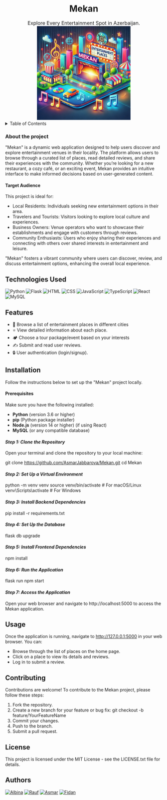 
<div style="text-align: center;">
    <h1>Mekan</h1>
    <p style="font-size: 16px; margin: 0;">Explore Every Entertainment Spot in Azerbaijan.</p>
    <img src="https://github.com/AsmarJabbarova/Mekan/blob/main/Mekan%20logo.webp?raw=true" alt="Mekan Logo" width="300" />
</div>

<details>
<summary>Table of Contents</summary>

- [About the project](#abouttheproject)
- [Technologies Used](#technologiesused)
- [Features](#features)
- [Installation](#installation)
- [Usage](#usage)
- [Contributing](#contributing)
- [License](#license)
- [Authors](#authors)

</details>

### About the project

"Mekan" is a dynamic web application designed to help users discover and explore entertainment venues in their locality. The platform allows users to browse through a curated list of places, read detailed reviews, and share their experiences with the community. Whether you’re looking for a new restaurant, a cozy café, or an exciting event, Mekan provides an intuitive interface to make informed decisions based on user-generated content.


#### Target Audience
This project is ideal for:

- Local Residents: Individuals seeking new entertainment options in their area.
- Travelers and Tourists: Visitors looking to explore local culture and experiences.
- Business Owners: Venue operators who want to showcase their establishments and engage with customers through reviews.
- Community Enthusiasts: Users who enjoy sharing their experiences and connecting with others over shared interests in entertainment and leisure.

"Mekan" fosters a vibrant community where users can discover, review, and discuss entertainment options, enhancing the overall local experience.

## Technologies Used

<img src="https://upload.wikimedia.org/wikipedia/commons/c/c3/Python-logo-notext.svg" alt="Python" width="50" />
<img src="https://flask.palletsprojects.com/en/2.0.x/_static/flask-logo.png" alt="Flask" width="50" />
<img src="https://upload.wikimedia.org/wikipedia/commons/6/61/HTML5_logo_and_wordmark.svg" alt="HTML" width="50" />
<img src="https://upload.wikimedia.org/wikipedia/commons/d/d5/CSS3_logo_and_wordmark.svg" alt="CSS" width="50" />
<img src="https://upload.wikimedia.org/wikipedia/commons/6/6c/JavaScript-logo.png" alt="JavaScript" width="50" />
<img src="https://upload.wikimedia.org/wikipedia/commons/4/4c/TypeScript_logo_2020.svg" alt="TypeScript" width="50" />
<img src="https://upload.wikimedia.org/wikipedia/commons/a/a7/React-icon.svg" alt="React" width="50" />
<img src="https://www.mysql.com/common/logos/logo-mysql-170x115.png" alt="MySQL" width="50" />


## Features

- 🏢 Browse a list of entertainment places in different cities
- ⭐ View detailed information about each place.
- 🏕️ Choose a tour package/event based on your interests
- ✍️ Submit and read user reviews.
- 🔒 User authentication (login/signup).

## Installation

Follow the instructions below to set up the "Mekan" project locally.

#### Prerequisites

Make sure you have the following installed:

- **Python** (version 3.6 or higher)
- **pip** (Python package installer)
- **Node.js** (version 14 or higher) (if using React)
- **MySQL** (or any compatible database)

#### *Step 1: Clone the Repository*

Open your terminal and clone the repository to your local machine:

git clone https://github.com/AsmarJabbarova/Mekan.git
cd Mekan

#### *Step 2: Set Up a Virtual Environment*

python -m venv venv
source venv/bin/activate  # For macOS/Linux
venv\Scripts\activate     # For Windows

#### *Step 3: Install Backend Dependencies*

pip install -r requirements.txt

#### *Step 4: Set Up the Database*

flask db upgrade

#### *Step 5: Install Frontend Dependencies*

npm install

#### *Step 6: Run the Application*

flask run
npm start

#### *Step 7: Access the Application*

Open your web browser and navigate to http://localhost:5000 to access the Mekan application.

## Usage

Once the application is running, navigate to http://127.0.0.1:5000 in your web browser. You can:

- Browse through the list of places on the home page.
- Click on a place to view its details and reviews.
- Log in to submit a review.

## Contributing

Contributions are welcome! To contribute to the Mekan project, please follow these steps:

 1. Fork the repository.
 2. Create a new branch for your feature or bug fix: git checkout -b feature/YourFeatureName
 3. Commit your changes.
 4. Push to the branch.
 5. Submit a pull request.

## License

This project is licensed under the MIT License - see the LICENSE.txt file for details.

## Authors

[![Albina](https://img.shields.io/badge/-Albina-darkgreen?style=for-the-badge&logo=github)](https://github.com/Albinnich)
[![Rauf](https://img.shields.io/badge/-Rauf-darkgreen?style=for-the-badge&logo=github)](https://github.com/Raid-dev)
[![Asmar](https://img.shields.io/badge/-Asmar-darkgreen?style=for-the-badge&logo=github)](https://github.com/AsmarJabbarova)
[![Fidan](https://img.shields.io/badge/-Fidan-darkgreen?style=for-the-badge&logo=github)](https://github.com/fidanhuseynova04)



